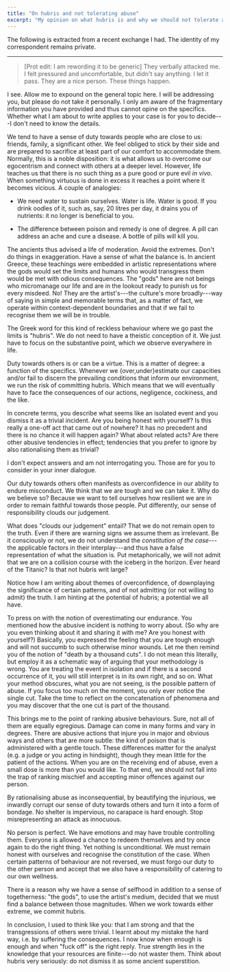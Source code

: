 ```yaml
---
title: "On hubris and not tolerating abuse"
excerpt: "My opinion on what hubris is and why we should not tolerate abusive behaviours."
---
```


The following is extracted from a recent exchange I had.  The identity
of my correspondent remains private.

* * *

> [Prot edit: I am rewording it to be generic] They verbally attacked
> me.  I felt pressured and uncomfortable, but didn't say anything.  I
> let it pass.  They are a nice person.  These things happen.

I see.  Allow me to expound on the general topic here.  I will be
addressing you, but please do not take it personally.  I only am aware
of the fragmentary information you have provided and thus cannot opine
on the specifics.  Whether what I am about to write applies to your case
is for you to decide---I don't need to know the details.

We tend to have a sense of duty towards people who are close to us:
friends, family, a significant other.  We feel obliged to stick by their
side and are prepared to sacrifice at least part of our comfort to
accommodate them.  Normally, this is a noble disposition: it is what
allows us to overcome our egocentrism and connect with others at a
deeper level.  However, life teaches us that there is no such thing as a
pure good or pure evil _in vivo_.  When something virtuous is done in
excess it reaches a point where it becomes vicious.  A couple of
analogies:

* We need water to sustain ourselves.  Water is life.  Water is good.
  If you drink oodles of it, such as, say, 20 litres per day, it drains
  you of nutrients: it no longer is beneficial to you.

* The difference between poison and remedy is one of degree.  A pill can
  address an ache and cure a disease.  A bottle of pills will kill you.

The ancients thus advised a life of moderation.  Avoid the extremes.
Don't do things in exaggeration.  Have a sense of what the balance is.
In ancient Greece, these teachings were embedded in artistic
representations where the gods would set the limits and humans who would
transgress them would be met with odious consequences.  The "gods" here
are not beings who micromanage our life and are in the lookout ready to
punish us for every misdeed.  No!  They are the artist's---the culture's
more broadly---way of saying in simple and memorable terms that, as a
matter of fact, we operate within context-dependent boundaries and that
if we fail to recognise them we will be in trouble.

The Greek word for this kind of reckless behaviour where we go past the
limits is "hubris".  We do not need to have a theistic conception of it.
We just have to focus on the substantive point, which we observe
everywhere in life.

Duty towards others is or can be a virtue.  This is a matter of degree:
a function of the specifics.  Whenever we {over,under}estimate our
capacities and/or fail to discern the prevailing conditions that inform
our environment, we run the risk of committing hubris.  Which means that
we will eventually have to face the consequences of our actions,
negligence, cockiness, and the like.

In concrete terms, you describe what seems like an isolated event and
you dismiss it as a trivial incident.  Are you being honest with
yourself?  Is this really a one-off act that came out of nowhere?  It
has no precedent and there is no chance it will happen again?  What
about related acts?  Are there other abusive tendencies in effect;
tendencies that you prefer to ignore by also rationalising them as
trivial?

I don't expect answers and am not interrogating you.  Those are for you
to consider in your inner dialogue.

Our duty towards others often manifests as overconfidence in our ability
to endure misconduct.  We think that we are tough and we can take it.
Why do we believe so?  Because we want to tell ourselves how resilient
we are in order to remain faithful towards those people.  Put
differently, our sense of responsibility clouds our judgement.

What does "clouds our judgement" entail?  That we do not remain open to
the truth.  Even if there are warning signs we assume them as
irrelevant.  Be it consciously or not, we do not understand the
_constitution of the case_---the applicable factors in their
interplay---and thus have a false representation of what the situation
is.  Put metaphorically, we will not admit that we are on a collision
course with the iceberg in the horizon.  Ever heard of the Titanic?  Is
that not hubris writ large?

Notice how I am writing about themes of overconfidence, of downplaying
the significance of certain patterns, and of not admitting (or not
willing to admit) the truth.  I am hinting at the potential of hubris; a
potential we all have.

To press on with the notion of overestimating our endurance.  You
mentioned how the abusive incident is nothing to worry about.  (So why
are you even thinking about it and sharing it with me? Are you honest
with yourself?)  Basically, you expressed the feeling that you are tough
enough and will not succumb to such otherwise minor wounds.  Let me then
remind you of the notion of "death by a thousand cuts".  I do not mean
this literally, but employ it as a schematic way of arguing that your
methodology is wrong.  You are treating the event in isolation and if
there is a second occurrence of it, you will still interpret is in its
own right, and so on.  What your method obscures, what you are not
seeing, is the possible pattern of abuse.  If you focus too much on the
moment, you only ever notice the single cut.  Take the time to reflect
on the concatenation of phenomena and you may discover that the one cut
is part of the thousand.

This brings me to the point of ranking abusive behaviours.  Sure, not
all of them are equally egregious.  Damage can come in many forms and
vary in degrees.  There are abusive actions that injure you in major and
obvious ways and others that are more subtle: the kind of poison that is
administered with a gentle touch.  These differences matter for the
analyst (e.g. a judge or you acting in hindsight), though they mean
little for the patient of the actions.  When you are on the receiving
end of abuse, even a small dose is more than you would like.  To that
end, we should not fall into the trap of ranking mischief and accepting
minor offences against our person.

By rationalising abuse as inconsequential, by beautifying the injurious,
we inwardly corrupt our sense of duty towards others and turn it into a
form of bondage.  No shelter is impervious, no carapace is hard enough.
Stop misrepresenting an attack as innocuous.

No person is perfect.  We have emotions and may have trouble controlling
them.  Everyone is allowed a chance to redeem themselves and try once
again to do the right thing.  Yet nothing is unconditional.  We must
remain honest with ourselves and recognise the constitution of the case.
When certain patterns of behaviour are not reversed, we must forgo our
duty to the other person and accept that we also have a responsibility
of catering to our own wellness.

There is a reason why we have a sense of selfhood in addition to a sense
of togetherness: "the gods", to use the artist's medium, decided that we
must find a balance between those magnitudes.  When we work towards
either extreme, we commit hubris.

In conclusion, I used to think like you: that I am strong and that the
transgressions of others were trivial.  I learnt about my mistake the
hard way, i.e. by suffering the consequences.  I now know when enough is
enough and when "fuck off" is the right reply.  True strength lies in
the knowledge that your resources are finite---do not waster them.
Think about hubris very seriously: do not dismiss it as some ancient
superstition.
